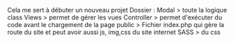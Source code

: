 Cela me sert à débuter un nouveau projet
Dossier : 
Modal > toute la logique  class
Views > permet de gérer les vues
Controller > permet d'exécuter du code avant le chargement de la page 
public > Fichier index.php qui gère la route du site et peut avoir aussi js, img,css du site internet
SASS > du css 
